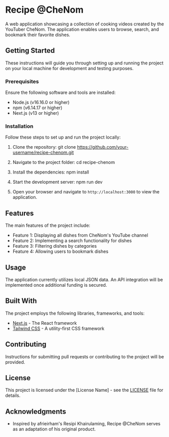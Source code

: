# Recipe @CheNom

A web application showcasing a collection of cooking videos created by the YouTuber CheNom. The application enables users to browse, search, and bookmark their favorite dishes.

## Getting Started

These instructions will guide you through setting up and running the project on your local machine for development and testing purposes.

### Prerequisites

Ensure the following software and tools are installed:

- Node.js (v16.16.0 or higher)
- npm (v6.14.17 or higher)
- Next.js (v13 or higher)

### Installation

Follow these steps to set up and run the project locally:

1. Clone the repository:
git clone https://github.com/your-username/recipe-chenom.git


2. Navigate to the project folder:
cd recipe-chenom


3. Install the dependencies:
npm install


4. Start the development server:
npm run dev


5. Open your browser and navigate to `http://localhost:3000` to view the application.

## Features

The main features of the project include:

- Feature 1: Displaying all dishes from CheNom's YouTube channel
- Feature 2: Implementing a search functionality for dishes
- Feature 3: Filtering dishes by categories
- Feature 4: Allowing users to bookmark dishes

## Usage

The application currently utilizes local JSON data. An API integration will be implemented once additional funding is secured.

## Built With

The project employs the following libraries, frameworks, and tools:

- [Next.js](https://nextjs.org/) - The React framework
- [Tailwind CSS](https://tailwindcss.com/) - A utility-first CSS framework

## Contributing

Instructions for submitting pull requests or contributing to the project will be provided.

## License

This project is licensed under the [License Name] - see the [LICENSE](LICENSE) file for details.

## Acknowledgments

- Inspired by afrieirham's Resipi Khairulaming, Recipe @CheNom serves as an adaptation of his original product.
